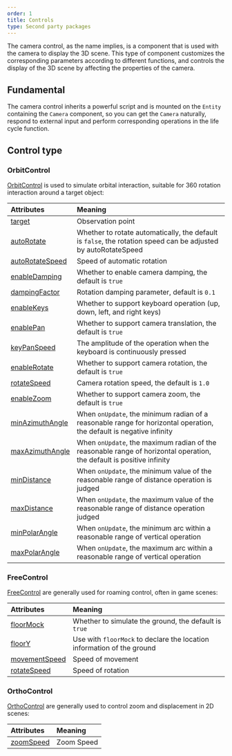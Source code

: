 ```yaml
---
order: 1
title: Controls
type: Second party packages
---
```


The camera control, as the name implies, is a component that is used with the camera to display the 3D scene. This type of component customizes the corresponding parameters according to different functions, and controls the display of the 3D scene by affecting the properties of the camera.

## Fundamental

The camera control inherits a powerful script and is mounted on the `Entity` containing the `Camera` component, so you can get the `Camera` naturally, respond to external input and perform corresponding operations in the life cycle function.

## Control type

### OrbitControl

[OrbitControl](${api}controls/OrbitControl) is used to simulate orbital interaction, suitable for 360 rotation interaction around a target object:

<playground src="gltf-basic.ts"></playground>

|Attributes|Meaning|
|:--|:--|
|[target](${api}controls/OrbitControl#target)|Observation point|
|[autoRotate](${api}controls/OrbitControl#autoRotate)|Whether to rotate automatically, the default is `false`, the rotation speed can be adjusted by autoRotateSpeed|
|[autoRotateSpeed](${api}controls/OrbitControl#autoRotateSpeed)|Speed ​​of automatic rotation|
|[enableDamping](${api}controls/OrbitControl#enableDamping) | Whether to enable camera damping, the default is `true`|
|[dampingFactor](${api}controls/OrbitControl#dampingFactor) | Rotation damping parameter, default is `0.1`|
|[enableKeys](${api}controls/OrbitControl#enableKeys) | Whether to support keyboard operation (up, down, left, and right keys)|
|[enablePan](${api}controls/OrbitControl#enablePan) | Whether to support camera translation, the default is `true`| 
|[keyPanSpeed](${api}controls/OrbitControl#keyPanSpeed) | The amplitude of the operation when the keyboard is continuously pressed| 
|[enableRotate](${api}controls/OrbitControl#enableRotate) | Whether to support camera rotation, the default is `true`| 
|[rotateSpeed](${api}controls/OrbitControl#rotateSpeed) | Camera rotation speed, the default is `1.0`| 
|[enableZoom](${api}controls/OrbitControl#enableZoom) | Whether to support camera zoom, the default is `true`| 
|[minAzimuthAngle](${api}controls/OrbitControl#minAzimuthAngle) | When `onUpdate`, the minimum radian of a reasonable range for horizontal operation, the default is negative infinity| 
|[maxAzimuthAngle](${api}controls/OrbitControl#maxAzimuthAngle) | When `onUpdate`, the maximum radian of the reasonable range of horizontal operation, the default is positive infinity| 
|[minDistance](${api}controls/OrbitControl#minDistance) | When `onUpdate`, the minimum value of the reasonable range of distance operation is judged| 
|[maxDistance](${api}controls/OrbitControl#maxDistance) | When `onUpdate`, the maximum value of the reasonable range of distance operation judged| 
|[minPolarAngle](${api}controls/OrbitControl#minPolarAngle) | When `onUpdate`, the minimum arc within a reasonable range of vertical operation| 
|[maxPolarAngle](${api}controls/OrbitControl#maxPolarAngle) | When `onUpdate`, the maximum arc within a reasonable range of vertical operation|

### FreeControl

[FreeControl](${api}controls/FreeControl) are generally used for roaming control, often in game scenes:

<playground src="controls-free.ts"></playground>

|Attributes|Meaning|
|:--|:--|
|[floorMock](${api}controls/FreeControl#floorMock)| Whether to simulate the ground, the default is `true` |
|[floorY](${api}controls/FreeControl#floorY)| Use with `floorMock` to declare the location information of the ground |
|[movementSpeed](${api}controls/FreeControl#movementSpeed) | Speed ​​of movement |
|[rotateSpeed](${api}controls/FreeControl#rotateSpeed) | Speed ​​of rotation |

### OrthoControl

[OrthoControl](${api}controls/OrthoControl) are generally used to control zoom and displacement in 2D scenes:

<playground src="ortho-control.ts"></playground>

|Attributes|Meaning|
|:--|:--|
|[zoomSpeed](${api}controls/OrthoControl#zoomSpeed)| Zoom Speed |